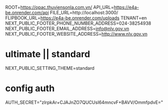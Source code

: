 ROOT=https://opac.thuviensonla.com.vn/
API_URL=https://e4a-be.onrender.com/api
FILE_URL=http://localhost:3000/
FLIPBOOK_URL=https://e4a-be.onrender.com/uploads
TENANT=en
NEXT_PUBLIC_FOOTER_PHONE_NUMBER_ADDRESS=024-38254938
NEXT_PUBLIC_FOOTER_EMAIL_ADDRESS=info@nlv.gov.vn
NEXT_PUBLIC_FOOTER_WEBSITE_ADDRESS=http://www.nlv.gov.vn
# ultimate || standard
NEXT_PUBLIC_SETTING_THEME=standard
# config auth
AUTH_SECRET="zIrpkAr+CJAJnZO7QUCUsI64mncvF+BAVV/OmmfpdvE=" 
